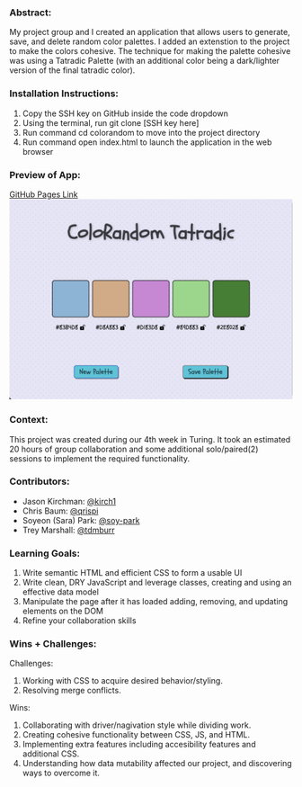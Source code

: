 ### Abstract:
My project group and I created an application that allows users to generate, save, and delete random color palettes. I added an extenstion to the project to make the colors cohesive. The technique for making the palette cohesive was using a Tatradic Palette (with an additional color being a dark/lighter version of the final tatradic color).

### Installation Instructions:
1. Copy the SSH key on GitHub inside the code dropdown
2. Using the terminal, run git clone [SSH key here]
3. Run command cd colorandom to move into the project directory
4. Run command open index.html to launch the application in the web browser

### Preview of App:
[GitHub Pages Link](https://qrispi.github.io/colorandom/)
![image](assets/screenshot.jpg)

### Context:
This project was created during our 4th week in Turing. It took an estimated 20 hours of group collaboration and some additional solo/paired(2) sessions to implement the required functionality.

### Contributors:
- Jason Kirchman: [@kirch1](https://github.com/kirch1)
- Chris Baum: [@qrispi](https://github.com/qrispi/)
- Soyeon (Sara) Park: [@soy-park](https://github.com/soy-park)
- Trey Marshall: [@tdmburr](https://github.com/tdmburr)

### Learning Goals:
1. Write semantic HTML and efficient CSS to form a usable UI
2. Write clean, DRY JavaScript and leverage classes, creating and using an effective data model
3. Manipulate the page after it has loaded adding, removing, and updating elements on the DOM
4. Refine your collaboration skills

### Wins + Challenges:
Challenges: 
1. Working with CSS to acquire desired behavior/styling. 
2. Resolving merge conflicts. 

Wins:
1. Collaborating with driver/nagivation style while dividing work.
2. Creating cohesive functionality between CSS, JS, and HTML.
3. Implementing extra features including accesibility features and additional CSS.
4. Understanding how data mutability affected our project, and discovering ways to overcome it.
